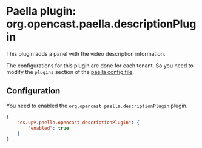 Paella plugin: org.opencast.paella.descriptionPlugin
=======================================================

This plugin adds a panel with the video description information.

The configurations for this plugin are done for each tenant. So you need to modify the `plugins`
section of the [paella config file](../configuration.md).


Configuration
-------------

You need to enabled the `org.opencast.paella.descriptionPlugin` plugin.

```json
{
    "es.upv.paella.opencast.descriptionPlugin": {
        "enabled": true
    }    
}
```
